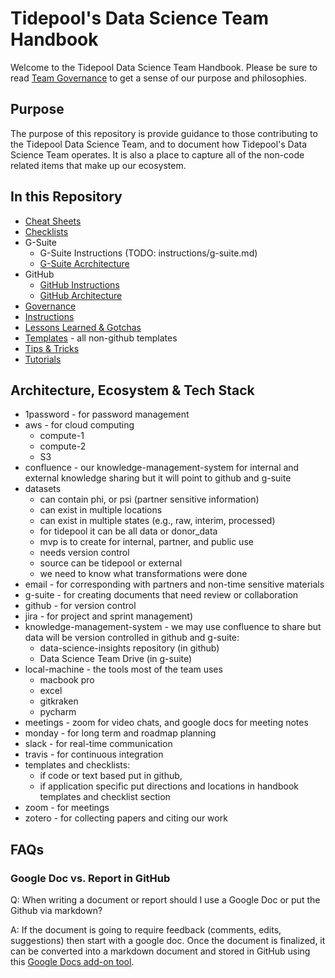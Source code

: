 # Tidepool's Data Science Team Handbook 
Welcome to the Tidepool Data Science Team Handbook. Please be sure to read [Team Governance](governance.md)
to get a sense of our purpose and philosophies. 

## Purpose
The purpose of this repository is provide guidance to those contributing to the Tidepool Data Science Team, 
and to document how Tidepool's Data Science Team operates. It is also a place to capture all of the non-code related
items that make up our ecosystem. 

## In this Repository
* [Cheat Sheets](cheat-sheets)
* [Checklists](checklists)
* G-Suite
    * G-Suite Instructions (TODO: instructions/g-suite.md)
    * [G-Suite Acrchitecture](g-suite-architecture)
* GitHub
    * [GitHub Instructions](instructions/github.md)
    * [GitHub Architecture](github-architecture) 
* [Governance](governance.md)
* [Instructions](instructions)
* [Lessons Learned & Gotchas](lessons-learned-and-gotchas)
* [Templates](templates) - all non-github templates
* [Tips & Tricks](tips-and-tricks.md)
* [Tutorials](tutorials)

## Architecture, Ecosystem & Tech Stack
* 1password - for password management
* aws - for cloud computing
    * compute-1
    * compute-2
    * S3
* confluence - our knowledge-management-system for internal and external knowledge sharing 
but it will point to github and g-suite
* datasets
    * can contain phi, or psi (partner sensitive information)
    * can exist in multiple locations
    * can exist in multiple states (e.g., raw, interim, processed)
    * for tidepool it can be all data or donor_data
    * mvp is to create for internal, partner, and public use
    * needs version control
    * source can be tidepool or external
    * we need to know what transformations were done
* email - for corresponding with partners and non-time sensitive materials
* g-suite - for creating documents that need review or collaboration
* github - for version control
* jira - for project and sprint management)
* knowledge-management-system - we may use confluence to share 
but data will be version controlled in github and g-suite:
    * data-science-insights repository (in github)
    * Data Science Team Drive (in g-suite)
* local-machine - the tools most of the team uses
    * macbook pro
    * excel
    * gitkraken
    * pycharm
* meetings - zoom for video chats, and google docs for meeting notes
* monday - for long term and roadmap planning
* slack - for real-time communication
* travis - for continuous integration
* templates and checklists:
    * if code or text based put in github, 
    * if application specific put directions and locations in handbook templates and checklist section
* zoom - for meetings
* zotero - for collecting papers and citing our work

## FAQs

### Google Doc vs. Report in GitHub
Q: When writing a document or report should I use a Google Doc or put the Github via markdown?

A: If the document is going to require feedback (comments, edits, suggestions) then start with a google doc.
Once the document is finalized, it can be converted into a markdown document and stored in GitHub using this
[Google Docs add-on tool](https://gsuite.google.com/marketplace/app/docs_to_markdown/700168918607).
